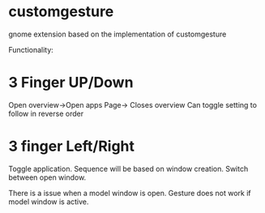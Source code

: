 # customgesture
gnome extension based on the implementation of customgesture

Functionality:

# 3 Finger UP/Down

Open overview->Open apps Page-> Closes overview
Can toggle setting to follow in reverse order

# 3 finger Left/Right
Toggle application. Sequence will be based on window creation.
Switch between open window.

There is a issue when a model window is open. Gesture does not work if model window is active.